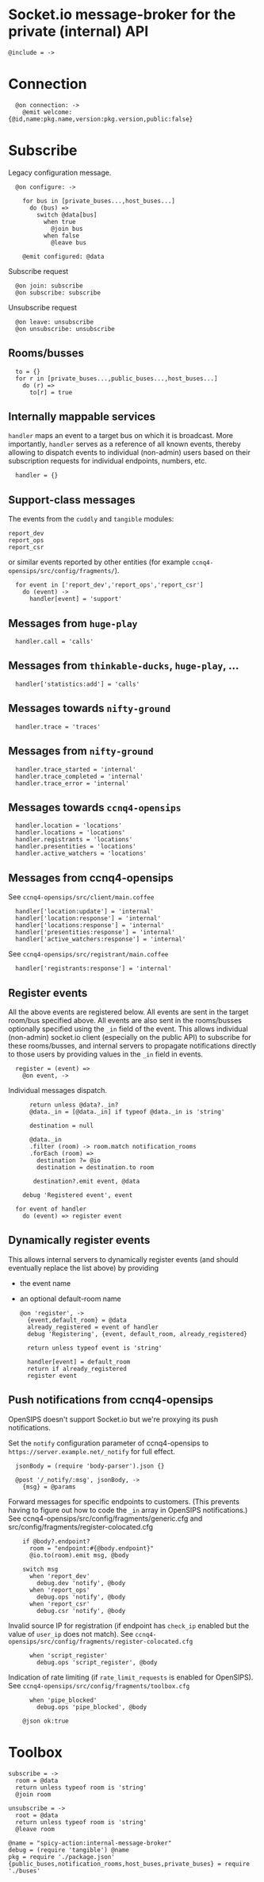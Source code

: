 Socket.io message-broker for the private (internal) API
=======================================================

    @include = ->

Connection
==========

      @on connection: ->
        @emit welcome: {@id,name:pkg.name,version:pkg.version,public:false}

Subscribe
=========

Legacy configuration message.

      @on configure: ->

        for bus in [private_buses...,host_buses...]
          do (bus) =>
            switch @data[bus]
              when true
                @join bus
              when false
                @leave bus

        @emit configured: @data

Subscribe request

      @on join: subscribe
      @on subscribe: subscribe

Unsubscribe request

      @on leave: unsubscribe
      @on unsubscribe: unsubscribe

Rooms/busses
------------

      to = {}
      for r in [private_buses...,public_buses...,host_buses...]
        do (r) =>
          to[r] = true

Internally mappable services
----------------------------

`handler` maps an event to a target bus on which it is broadcast.
More importantly, `handler` serves as a reference of all known events, thereby allowing to dispatch events to individual (non-admin) users based on their subscription requests for individual endpoints, numbers, etc.

      handler = {}

Support-class messages
----------------------

The events from the `cuddly` and `tangible` modules:
```
report_dev
report_ops
report_csr
```
or similar events reported by other entities (for example `ccnq4-opensips/src/config/fragments/`).

      for event in ['report_dev','report_ops','report_csr']
        do (event) ->
          handler[event] = 'support'

Messages from `huge-play`
-------------------------

      handler.call = 'calls'

Messages from `thinkable-ducks`, `huge-play`, …
-----------------------------------------------

      handler['statistics:add'] = 'calls'

Messages towards `nifty-ground`
-------------------------------

      handler.trace = 'traces'

Messages from `nifty-ground`
----------------------------

      handler.trace_started = 'internal'
      handler.trace_completed = 'internal'
      handler.trace_error = 'internal'

Messages towards `ccnq4-opensips`
---------------------------------

      handler.location = 'locations'
      handler.locations = 'locations'
      handler.registrants = 'locations'
      handler.presentities = 'locations'
      handler.active_watchers = 'locations'

Messages from ccnq4-opensips
----------------------------

See `ccnq4-opensips/src/client/main.coffee`

      handler['location:update'] = 'internal'
      handler['location:response'] = 'internal'
      handler['locations:response'] = 'internal'
      handler['presentities:response'] = 'internal'
      handler['active_watchers:response'] = 'internal'

See `ccnq4-opensips/src/registrant/main.coffee`

      handler['registrants:response'] = 'internal'

Register events
---------------

All the above events are registered below.
All events are sent in the target room/bus specified above.
All events are also sent in the rooms/busses optionally specified using the `_in` field of the event. This allows individual (non-admin) socket.io client (especially on the public API) to subscribe for these rooms/busses, and internal servers to propagate notifications directly to those users by providing values in the `_in` field in events.

      register = (event) =>
        @on event, ->

Individual messages dispatch.

          return unless @data?._in?
          @data._in = [@data._in] if typeof @data._in is 'string'

          destination = null

          @data._in
          .filter (room) -> room.match notification_rooms
          .forEach (room) =>
            destination ?= @io
            destination = destination.to room

           destination?.emit event, @data

        debug 'Registered event', event

      for event of handler
        do (event) => register event

Dynamically register events
---------------------------

This allows internal servers to dynamically register events (and should eventually replace the list above) by providing
- the event name
- an optional default-room name

      @on 'register', ->
        {event,default_room} = @data
        already_registered = event of handler
        debug 'Registering', {event, default_room, already_registered}

        return unless typeof event is 'string'

        handler[event] = default_room
        return if already_registered
        register event

Push notifications from ccnq4-opensips
--------------------------------------

OpenSIPS doesn't support Socket.io but we're proxying its push notifications.

Set the `notify` configuration parameter of ccnq4-opensips to `https://server.example.net/_notify` for full effect.

      jsonBody = (require 'body-parser').json {}

      @post '/_notify/:msg', jsonBody, ->
        {msg} = @params

Forward messages for specific endpoints to customers.
(This prevents having to figure out how to code the `_in` array in OpenSIPS notifications.)
See ccnq4-opensips/src/config/fragments/generic.cfg and src/config/fragments/register-colocated.cfg

        if @body?.endpoint?
          room = "endpoint:#{@body.endpoint}"
          @io.to(room).emit msg, @body

        switch msg
          when 'report_dev'
            debug.dev 'notify', @body
          when 'report_ops'
            debug.ops 'notify', @body
          when 'report_csr'
            debug.csr 'notify', @body

Invalid source IP for registration (if endpoint has `check_ip` enabled but the value of `user_ip` does not match).
See `ccnq4-opensips/src/config/fragments/register-colocated.cfg`

          when 'script_register'
            debug.ops 'script_register', @body

Indication of rate limiting (if `rate_limit_requests` is enabled for OpenSIPS).
See `ccnq4-opensips/src/config/fragments/toolbox.cfg`

          when 'pipe_blocked'
            debug.ops 'pipe_blocked', @body

        @json ok:true

Toolbox
=======

    subscribe = ->
      room = @data
      return unless typeof room is 'string'
      @join room

    unsubscribe = ->
      root = @data
      return unless typeof room is 'string'
      @leave room

    @name = "spicy-action:internal-message-broker"
    debug = (require 'tangible') @name
    pkg = require './package.json'
    {public_buses,notification_rooms,host_buses,private_buses} = require './buses'

